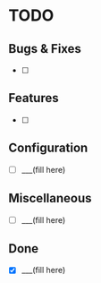# TODO

## Bugs & Fixes

- [ ]

## Features

- [ ]

## Configuration

- [ ] ___(fill here)

## Miscellaneous

- [ ] ___(fill here)

## Done

- [x] ___(fill here)
